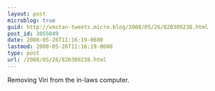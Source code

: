 ```yaml
---
layout: post
microblog: true
guid: http://vmstan-tweets.micro.blog/2008/05/26/820309238.html
post_id: 3055049
date: 2008-05-26T11:16:19-0600
lastmod: 2008-05-26T11:16:19-0600
type: post
url: /2008/05/26/820309238.html
---
```

Removing Viri from the in-laws computer.
